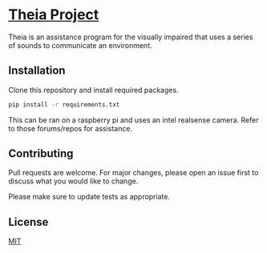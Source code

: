 # [Theia Project](https://theiaproject.org/)

Theia is an assistance program for the visually impaired that uses a series of sounds to communicate an environment.


## Installation

Clone this repository and install required packages. 

```bash
pip install -r requirements.txt
```

This can be ran on a raspberry pi and uses an intel realsense camera. Refer to those forums/repos for assistance. 

## Contributing

Pull requests are welcome. For major changes, please open an issue first
to discuss what you would like to change.

Please make sure to update tests as appropriate.

## License

[MIT](https://choosealicense.com/licenses/mit/)
